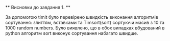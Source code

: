 ** Висновки до завдання 1. **

За допомогою timit було перевірено швидкість виконання алгоритмів сортування: 
злиттям, вставками та Timsort(sort) сортуючи масив з 10 та 1000 random numbers.
Було виявлено, що в обох випадках вбудований в python алгоритм sort виконує 
сортування набагато швидше.

